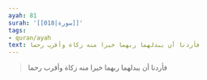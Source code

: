 ```yaml
---
ayah: 81
surah: '[[018|سورة]]'
tags:
- quran/ayah
text: فأردنا أن يبدلهما ربهما خيرا منه زكاة وأقرب رحما
---
```

> فأردنا أن يبدلهما ربهما خيرا منه زكاة وأقرب رحما
